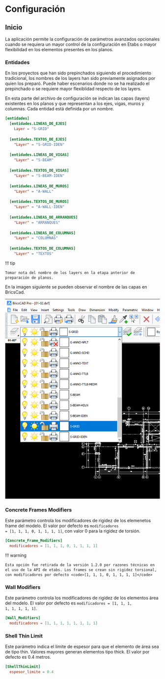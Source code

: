 # Configuración

## Inicio

La aplicación permite la configuración de parámetros avanzados opcionales cuando se requiera un mayor control de la configuración en Etabs o mayor flexibilidad en los elementos presentes en los planos.

### Entidades

En los proyectos que han sido prepinchados siguiendo el procedimiento tradicional, los nombres de los layers han sido previamente asignados por quien los preparó. Puede haber escenarios donde no se ha realizado el prepinchado o se requiere mayor flexiblidad respecto de los layers.

En esta parte del archivo de configuración se indican las capas (layers) existentes en los planos y que representan a los ejes, vigas, muros y columnas. Cada entidad está definida por un nombre.

```toml
[entidades]
  [entidades.LINEAS_DE_EJES]
    Layer = "S-GRID"

  [entidades.TEXTOS_DE_EJES]
    "Layer" = "S-GRID-IDEN"

  [entidades.LINEAS_DE_VIGAS]
    "Layer" = "S-BEAM"

  [entidades.TEXTOS_DE_VIGAS]
    "Layer" = "S-BEAM-IDEN"

  [entidades.LINEAS_DE_MUROS]
    "Layer" = "A-WALL"

  [entidades.TEXTOS_DE_MUROS]
    "Layer" = "A-WALL-IDEN"

  [entidades.LINEAS_DE_ARRANQUES]
    "Layer" = "ARRANQUES"

  [entidades.LINEAS_DE_COLUMNAS]
    "Layer" = "COLUMNAS"

  [entidades.TEXTOS_DE_COLUMNAS]
    "Layer" = "TEXTOS"
```

!!! tip

    Tomar nota del nombre de los layers en la etapa anterior de preparación de planos.

En la imagen siguiente se pueden observar el nombre de las capas en BricsCad.

![configuracion](../images/dxftoedb/conf6.png)

### Concrete Frames Modifiers

Este parámetro controla los modificadores de rigidez de los elemenetos frame del modelo. El valor por defecto es <code>modificadores = [1, 1, 1, 0, 1, 1, 1, 1]</code>, con valor 0 para la rigidez de torsión.

```toml
[Concrete_Frame_Modifiers]
  modificadores = [1, 1, 1, 0, 1, 1, 1, 1]
```

!!! warning

    Esta opción fue retirada de la versión 1.2.0 por razones técnicas en el uso de la API de etabs. Los frames se crean sin rigidez torsional, con modificadores por defecto <code>[1, 1, 1, 0, 1, 1, 1, 1]</code>

### Wall Modifiers

Este parámetro controla los modificadores de rigidez de los elementos área del modelo. El valor por defecto es <code>modificadores = [1, 1, 1, 1, 1, 1, 1, 1]</code>.

```toml
[Wall_Modifiers]
  modificadores = [1, 1, 1, 1, 1, 1, 1, 1]
```

### Shell Thin Limit

Este parámetro indica el límite de espesor para que el elemento de área sea de tipo thin. Valores mayores generan elementos tipo thick. El valor por defecto es 0.4 metros.

```toml
[ShellThinLimit]
  espesor_limite = 0.4
```
